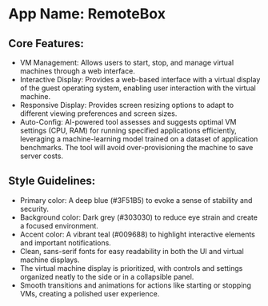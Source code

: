 # **App Name**: RemoteBox

## Core Features:

- VM Management: Allows users to start, stop, and manage virtual machines through a web interface.
- Interactive Display: Provides a web-based interface with a virtual display of the guest operating system, enabling user interaction with the virtual machine.
- Responsive Display: Provides screen resizing options to adapt to different viewing preferences and screen sizes.
- Auto-Config: AI-powered tool assesses and suggests optimal VM settings (CPU, RAM) for running specified applications efficiently, leveraging a machine-learning model trained on a dataset of application benchmarks. The tool will avoid over-provisioning the machine to save server costs.

## Style Guidelines:

- Primary color: A deep blue (#3F51B5) to evoke a sense of stability and security.
- Background color: Dark grey (#303030) to reduce eye strain and create a focused environment.
- Accent color: A vibrant teal (#009688) to highlight interactive elements and important notifications.
- Clean, sans-serif fonts for easy readability in both the UI and virtual machine displays.
- The virtual machine display is prioritized, with controls and settings organized neatly to the side or in a collapsible panel.
- Smooth transitions and animations for actions like starting or stopping VMs, creating a polished user experience.